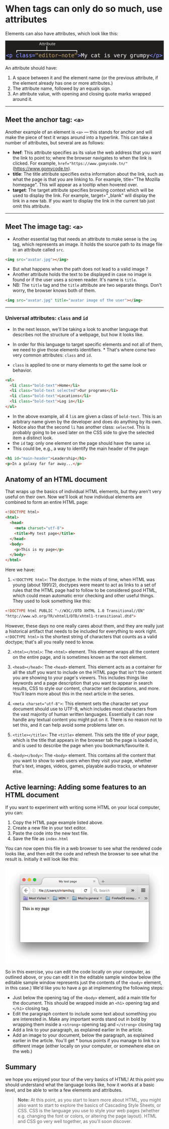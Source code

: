 # When tags can only do so much, use attributes

Elements can also have attributes, which look like this:

<p align="center">
	<img src="img/grumpy-cat-attribute-small.png" alt="">
</p>

An attribute should have:

1. A space between it and the element name (or the previous attribute, if the element already has one or more attributes.)
2. The attribute name, followed by an equals sign.
3. An attribute value, with opening and closing quote marks wrapped around it.

---

## Meet the anchor tag: <strong>`<a>`</strong>

Another example of an element is `<a>` — this stands for anchor and will make the piece of text it wraps around into a hyperlink. This can take a number of attributes, but several are as follows:

* <strong>href</strong>: This attribute specifies as its value the web address that you want the link to point to; where the browser navigates to when the link is clicked. For example, `href="https://www.gomycode.tn/"`(https://www.gomycode.tn).
* <strong>title</strong>: The title attribute specifies extra information about the link, such as what the page is that you are linking to. For example, title="The Mozilla homepage". This will appear as a tooltip when hovered over.
* <strong>target</strong>: The target attribute specifies browsing context which will be used to display the link. For example, target="_blank" will display the link in a new tab. If you want to display the link in the current tab just omit this attribute.


---

## Meet The image tag: <strong>`<a>`</strong>

* Another essential tag that needs an attribute to make sense is the `img` tag, which represents an image. It holds the source path to its image file in an attribute called `src`.

```html
<img src="avatar.jpg"></img>
```

* But what happens when the path does not lead to a valid image ?
* Another attribute holds the text to be displayed in case no image is found or if the user uses a screen reader. It's name is `title`.
* NB: The `title` tag and the `title` attribute are two separate things. Don't worry, the browser knows both of them.

```html
<img src="avatar.jpg" title="avatar image of the user"></img>
```

---

### Universal attributes: <strong>`class`</strong> and <strong>`id`</strong>

* In the next lesson, we'll be taking a look to another language that describes not the structure of a webpage, but how it looks like.
* In order for this language to target specific elements and not all of them, we need to give those elements identifiers. * That's where come two very common attributes: `class` and `id`.

* `class` is applied to one or many elements to get the same look or behavior.

```html
<ul>
  <li class="bold-text">Home</li>
  <li class="bold-text selected">Our programs</li>
  <li class="bold-text">Locations</li>
  <li class="bold-text">Log in</li>
</ul>
```

* In the above example, all 4 `li`s are given a class of `bold-text`. This is an arbitrary name given by the developer and does do anything by its own.
* Notice also that the second `li` has another class: `selected`. This is probably going to be used later on the CSS side to give the selected item a distinct look.
* the `id` tag: only one element on the page should have the same `id`.
* This could be, e.g., a way to identify the main header of the page:

```html
<h1 id="main-header">Leadership</h1>
<p>In a galaxy far far away...</p>
```

## Anatomy of an HTML document

That wraps up the basics of individual HTML elements, but they aren't very useful on their own. Now we'll look at how individual elements are combined to form an entire HTML page:

```html
<!DOCTYPE html>
<html>
  <head>
    <meta charset="utf-8">
    <title>My test page</title>
  </head>
  <body>
    <p>This is my page</p>
  </body>
</html>
```

Here we have:

1. `<!DOCTYPE html>`: The doctype. In the mists of time, when HTML was young (about 1991/2), doctypes were meant to act as links to a set of rules that the HTML page had to follow to be considered good HTML, which could mean automatic error checking and other useful things. They used to look something like this:
```html
<!DOCTYPE html PUBLIC "-//W3C//DTD XHTML 1.0 Transitional//EN"
"http://www.w3.org/TR/xhtml1/DTD/xhtml1-transitional.dtd">
```
However, these days no one really cares about them, and they are really just a historical artifact that needs to be included for everything to work right. `<!DOCTYPE html>` is the shortest string of characters that counts as a valid doctype; that's all you really need to know.

2. `<html></html>`: The `<html>` element. This element wraps all the content on the entire page, and is sometimes known as the root element.

3. `<head></head>`: The `<head>` element. This element acts as a container for all the stuff you want to include on the HTML page that isn't the content you are showing to your page's viewers. This includes things like keywords and a page description that you want to appear in search results, CSS to style our content, character set declarations, and more. You'll learn more about this in the next article in the series.

4. `<meta charset="utf-8">`: This element sets the character set your document should use to UTF-8, which includes most characters from the vast majority of human written languages. Essentially it can now handle any textual content you might put on it. There is no reason not to set this, and it can help avoid some problems later on.

5. `<title></title>`: The `<title>` element. This sets the title of your page, which is the title that appears in the browser tab the page is loaded in, and is used to describe the page when you bookmark/favourite it.
	
6. `<body></body>`: The `<body>` element. This contains all the content that you want to show to web users when they visit your page, whether that's text, images, videos, games, playable audio tracks, or whatever else.

## Active learning: Adding some features to an HTML document

If you want to experiment with writing some HTML on your local computer, you can:

1. Copy the HTML page example listed above.
2. Create a new file in your text editor.
3. Paste the code into the new text file.
4. Save the file as `index.html`

You can now open this file in a web browser to see what the rendered code looks like, and then edit the code and refresh the browser to see what the result is. Initially it will look like this:

<p align="center">
	<img src="img/template-screenshot.png" alt="" />
</p>

So in this exercise, you can edit the code locally on your computer, as outlined above, or you can edit it in the editable sample window below (the editable sample window represents just the contents of the `<body>` element, in this case.) We'd like you to have a go at implementing the following steps:

* Just below the opening tag of the `<body>` element, add a main title for the document. This should be wrapped inside an `<h1>` opening tag and `</h1>` closing tag.
* Edit the paragraph content to include some text about something you are interested in.
Make any important words stand out in bold by wrapping them inside a `<strong>` opening tag and `</strong>` closing tag
* Add a link to your paragraph, as explained earlier in the article.
* Add an image to your document, below the paragraph, as explained earlier in the article. You'll get * bonus points if you manage to link to a different image (either locally on your computer, or somewhere else on the web.)

## Summary

we hope you enjoyed your tour of the very basics of HTML! At this point you should understand what the language looks like, how it works at a basic level, and be able to write a few elements and attributes.

>	<strong>Note: </strong>At this point, as you start to learn more about HTML, you might also want to start to explore the basics of Cascading Style Sheets, or CSS. CSS is the language you use to style your web pages (whether e.g. changing the font or colors, or altering the page layout). HTML and CSS go very well together, as you'll soon discover.